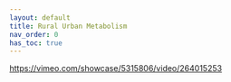 ```yaml
---
layout: default
title: Rural Urban Metabolism
nav_order: 0
has_toc: true
---
```


https://vimeo.com/showcase/5315806/video/264015253